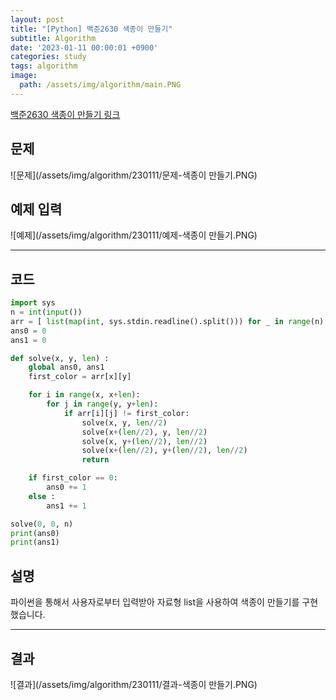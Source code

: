 ```yaml
---
layout: post
title: "[Python] 백준2630 색종이 만들기"
subtitle: Algorithm
date: '2023-01-11 00:00:01 +0900'
categories: study
tags: algorithm
image:
  path: /assets/img/algorithm/main.PNG
---
```


[백준2630 색종이 만들기 링크](https://www.acmicpc.net/problem/2630)

<!--more-->

## 문제
![문제](/assets/img/algorithm/230111/문제-색종이 만들기.PNG)

## 예제 입력
![예제](/assets/img/algorithm/230111/예제-색종이 만들기.PNG)

---

## 코드
```Python
import sys
n = int(input())
arr = [ list(map(int, sys.stdin.readline().split())) for _ in range(n) ]
ans0 = 0
ans1 = 0

def solve(x, y, len) :
    global ans0, ans1
    first_color = arr[x][y]

    for i in range(x, x+len):
        for j in range(y, y+len):
            if arr[i][j] != first_color:
                solve(x, y, len//2)
                solve(x+(len//2), y, len//2)
                solve(x, y+(len//2), len//2)
                solve(x+(len//2), y+(len//2), len//2)
                return

    if first_color == 0:
        ans0 += 1
    else :
        ans1 += 1

solve(0, 0, n)
print(ans0)
print(ans1)
```
## 설명
파이썬을 통해서 사용자로부터 입력받아 자료형 list을 사용하여 색종이 만들기를 구현했습니다. <br>

---

## 결과
![결과](/assets/img/algorithm/230111/결과-색종이 만들기.PNG)